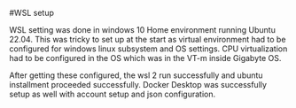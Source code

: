 #WSL setup

WSL setting was done in windows 10 Home environment running Ubuntu 22.04.
This was tricky to set up at the start as virtual environment had to be configured for windows linux subsystem and OS settings.
CPU virtualization had to be configured in the OS which was in the VT-m inside Gigabyte OS.

After getting these configured, the wsl 2 run successfully and ubuntu installment proceeded successfully.
Docker Desktop was successfully setup as well with account setup and json configuration.

